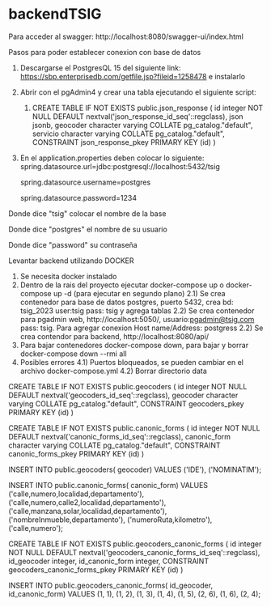 # backendTSIG

Para acceder al swagger:
http://localhost:8080/swagger-ui/index.html

Pasos para poder establecer conexion con base de datos

1) Descargarse el PostgresQL 15 del siguiente link: https://sbp.enterprisedb.com/getfile.jsp?fileid=1258478 e instalarlo
2) Abrir con el pgAdmin4 y crear una tabla ejecutando el siguiente script: 
   1) CREATE TABLE IF NOT EXISTS public.json_response
      (
      id integer NOT NULL DEFAULT nextval('json_response_id_seq'::regclass),
      json jsonb,
      geocoder character varying COLLATE pg_catalog."default",
      servicio character varying COLLATE pg_catalog."default",
      CONSTRAINT json_response_pkey PRIMARY KEY (id)
      )

3) En el application.properties deben colocar lo siguiente:
   spring.datasource.url=jdbc:postgresql://localhost:5432/tsig

   spring.datasource.username=postgres

   spring.datasource.password=1234

Donde dice "tsig" colocar el nombre de la base

Donde dice "postgres" el nombre de su usuario

Donde dice "password" su contraseña

Levantar backend utilizando DOCKER
   1) Se necesita docker instalado
   2) Dentro de la rais del proyecto ejecutar docker-compose up o docker-compose up -d (para ejecutar en segundo plano)
      2.1) Se crea contenedor para base de datos postgres, puerto 5432, crea bd: tsig_2023 user:tsig pass: tsig y agrega tablas
      2.2) Se crea contenedor para pgadmin web, http://localhost:5050/, usuario:pgadmin@tsig.com pass: tsig. Para agregar conexion Host name/Address: postgress
      2.2) Se crea contendor para backend, http://localhost:8080/api/
   3) Para bajar contenedores docker-compose down, para bajar y borrar docker-compose down --rmi all
   4) Posibles errores
      4.1) Puertos bloqueados, se pueden cambiar en el archivo docker-compose.yml
      4.2) Borrar directorio data

CREATE TABLE IF NOT EXISTS public.geocoders
(
id integer NOT NULL DEFAULT nextval('geocoders_id_seq'::regclass),
geocoder character varying COLLATE pg_catalog."default",
CONSTRAINT geocoders_pkey PRIMARY KEY (id)
)

CREATE TABLE IF NOT EXISTS public.canonic_forms
(
id integer NOT NULL DEFAULT nextval('canonic_forms_id_seq'::regclass),
canonic_form character varying COLLATE pg_catalog."default",
CONSTRAINT canonic_forms_pkey PRIMARY KEY (id)
)

INSERT INTO public.geocoders(
geocoder)
VALUES ('IDE'),
('NOMINATIM');

INSERT INTO public.canonic_forms(
canonic_form)
VALUES ('calle,numero,localidad,departamento'),
('calle,numero,calle2,localidad,departamento'),
('calle,manzana,solar,localidad,departamento'),
('nombreInmueble,departamento'),
('numeroRuta,kilometro'),
('calle,numero');

CREATE TABLE IF NOT EXISTS public.geocoders_canonic_forms
(
id integer NOT NULL DEFAULT nextval('geocoders_canonic_forms_id_seq'::regclass),
id_geocoder integer,
id_canonic_form integer,
CONSTRAINT geocoders_canonic_forms_pkey PRIMARY KEY (id)
)

INSERT INTO public.geocoders_canonic_forms(
id_geocoder, id_canonic_form)
VALUES (1, 1),
(1, 2),
(1, 3),
(1, 4),
(1, 5),
(2, 6),
(1, 6),
(2, 4);